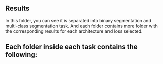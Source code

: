 ## Results

In this folder, you can see it is separated into binary segmentation and multi-class segmentation task. And each folder contains more folder with the corresponding results for each architecture and loss selected.

Each folder inside each task contains the following:
- 
